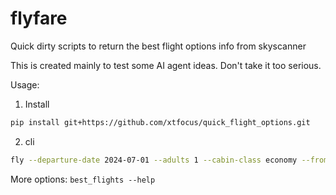 # flyfare

Quick dirty scripts to return the best flight options info from skyscanner

This is created mainly to test some AI agent ideas. Don't take it too serious.

Usage:

1. Install

```bash
pip install git+https://github.com/xtfocus/quick_flight_options.git
```

2. cli
```bash
fly --departure-date 2024-07-01 --adults 1 --cabin-class economy --from-airport han --to-airport
```

More options: `best_flights --help`

